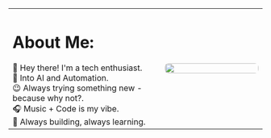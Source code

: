 <table width="100%" style="border: none; border-collapse: collapse; height: 100%;">
  <tr style="border: none;">
    <td width="60%" valign="top" style="border: none; padding-right: 20px;">
      <h1>About Me:</h1>
      👋 Hey there! I'm a tech enthusiast.<br>
      🤖 Into AI and Automation.<br>
      😉 Always trying something new - because why not?.<br>
      🎧 Music + Code is my vibe.<br>
      🚀 Always building, always learning.
    </td>
    <td width="40%" style="border: none;">
      <div style="display: flex; justify-content: center; align-items: center; height: 100%;">
        <img src="https://media.giphy.com/media/JqmupuTVZYaQX5s094/giphy.gif"
             style="width:100%; max-width:600px; height:auto; border-radius: 8px;">
      </div>
    </td>
  </tr>
</table>

# 🌐 Socials:
[![Discord](https://img.shields.io/badge/Discord-%237289DA.svg?logo=discord&logoColor=white)](https://discord.gg/https://discord.gg/gYM72bXr) [![Instagram](https://img.shields.io/badge/Instagram-%23E4405F.svg?logo=Instagram&logoColor=white)](https://instagram.com/https://www.instagram.com/ruthvik_ar?igsh=dThqa3BycWRvM3hq) [![LinkedIn](https://img.shields.io/badge/LinkedIn-%230077B5.svg?logo=linkedin&logoColor=white)](https://linkedin.com/in/https://www.linkedin.com/in/ruthvik-akula-99106021b/) [![X](https://img.shields.io/badge/X-black.svg?logo=X&logoColor=white)](https://x.com/https://mobile.x.com/ruthvik_0107) [![email](https://img.shields.io/badge/Email-D14836?logo=gmail&logoColor=white)](mailto:ruthvikakula0107@gmail.com)

# 📂 Projects:
<table style="width:100%; border-collapse: collapse;">
  <thead>
    <tr style="background-color:#f2f2f2; text-align:left;">
      <th style="padding:10px;">Project Name</th>
      <th style="padding:10px;">Use Case</th>
      <th style="padding:10px;">Tech Stack</th>
      <th style="padding:10px;">Evaluation Metrics</th>
    </tr>
  </thead>
  <tbody>
    <tr>
      <td style="padding:10px;">[Project 1]</td>
      <td style="padding:10px;">[Use Case]</td>
      <td style="padding:10px;">[Tech Stack]</td>
      <td style="padding:10px;">[Evaluation Metrics]</td>
    </tr>
    <tr>
      <td style="padding:10px;">[Project 2]</td>
      <td style="padding:10px;">[Use Case]</td>
      <td style="padding:10px;">[Tech Stack]</td>
      <td style="padding:10px;">[Evaluation Metrics]</td>
    </tr>
    <tr>
      <td style="padding:10px;">[Project 3]</td>
      <td style="padding:10px;">[Use Case]</td>
      <td style="padding:10px;">[Tech Stack]</td>
      <td style="padding:10px;">[Evaluation Metrics]</td>
    </tr>
    <tr>
      <td style="padding:10px;">[Project 4]</td>
      <td style="padding:10px;">[Use Case]</td>
      <td style="padding:10px;">[Tech Stack]</td>
      <td style="padding:10px;">[Evaluation Metrics]</td>
    </tr>
  </tbody>
</table>

# 📝 Research & Achievements:
<div style="display:flex; justify-content:center; align-items:center; gap:20px;">
  <a href="[Google Drive Link for Research Papers]" target="_blank" style="text-decoration:none; color:#007BFF;"><b>Research Papers</b></a> 
  | 
  <a href="[Google Drive Link for Tech Achievements]" target="_blank" style="text-decoration:none; color:#007BFF;"><b>Tech Achievements</b></a> 
  | 
  <a href="[Google Drive Link for Resume]" target="_blank" style="text-decoration:none; color:#007BFF;"><b>Resume</b></a> 
  | 
  <a href="[Google Drive Link for Cover Letter]" target="_blank" style="text-decoration:none; color:#007BFF;"><b>Cover Letter</b></a> 
</div>

# ✍️ Dev Quotes:
![](https://quotes-github-readme.vercel.app/api?type=horizontal&theme=radical)

# 📂 Review My Work:
You can review my work here 👉 [GitHub Profile](https://github.com/ruth0107)
